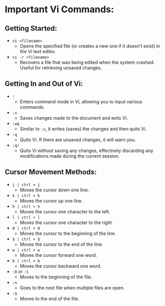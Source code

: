 # Important Vi Commands: 

## Getting Started:
- `vi <filename>`  
    - Opens the specified file (or creates a new one if it doesn't exist) in the Vi text editor.
- `vi -r <filename>`  
    - Recovers a file that was being edited when the system crashed. Useful for retrieving unsaved changes.

## Getting In and Out of Vi:
- `:`  
    - Enters command mode in Vi, allowing you to input various commands.
- `:x`  
    - Saves changes made to the document and exits Vi.
- `:wq`  
    - Similar to `:x`, it writes (saves) the changes and then quits Vi.
- `:q`  
    - Quits Vi. If there are unsaved changes, it will warn you.
- `:q!`  
    - Quits Vi without saving any changes, effectively discarding any modifications made during the current session.

## Cursor Movement Methods:
- `j | ctrl + j`  
    - Moves the cursor down one line.
- `k | ctrl + k`  
    - Moves the cursor up one line.
- `h | ctrl + h`  
    - Moves the cursor one character to the left.
- `l | ctrl + l`  
    - Moves the cursor one character to the right.
- `0 | ctrl + 0`  
    - Moves the cursor to the beginning of the line.
- `$ | ctrl + $`  
    - Moves the cursor to the end of the line.
- `w | ctrl + w`  
    - Moves the cursor forward one word.
- `b | ctrl + b`  
    - Moves the cursor backward one word.
- `:0` or `:1`  
    - Moves to the beginning of the file.
- `:n`  
    - Goes to the next file when multiple files are open.
- `:$`  
    - Moves to the end of the file.

